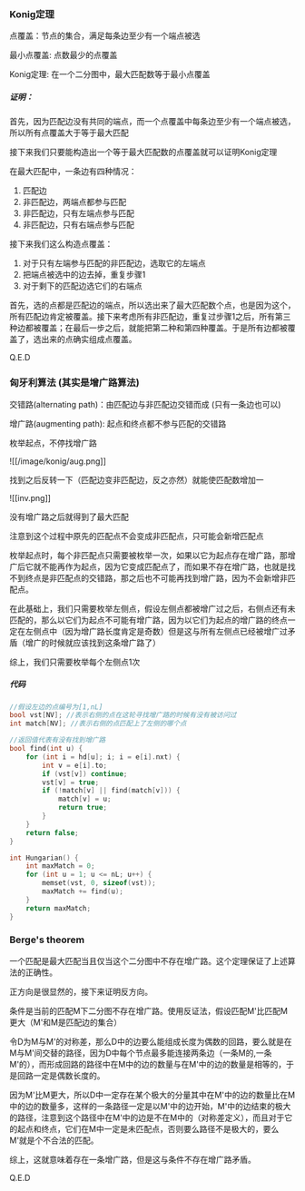 ### Konig定理

点覆盖：节点的集合，满足每条边至少有一个端点被选

最小点覆盖: 点数最少的点覆盖

Konig定理: 在一个二分图中，最大匹配数等于最小点覆盖

##### 证明：

首先，因为匹配边没有共同的端点，而一个点覆盖中每条边至少有一个端点被选，所以所有点覆盖大于等于最大匹配

接下来我们只要能构造出一个等于最大匹配数的点覆盖就可以证明Konig定理

在最大匹配中，一条边有四种情况：
1. 匹配边
2. 非匹配边，两端点都参与匹配
3. 非匹配边，只有左端点参与匹配
4. 非匹配边，只有右端点参与匹配

接下来我们这么构造点覆盖：
1. 对于只有左端参与匹配的非匹配边，选取它的左端点
2. 把端点被选中的边去掉，重复步骤1
3. 对于剩下的匹配边选它们的右端点

首先，选的点都是匹配边的端点，所以选出来了最大匹配数个点，也是因为这个，所有匹配边肯定被覆盖。接下来考虑所有非匹配边，重复过步骤1之后，所有第三种边都被覆盖；在最后一步之后，就能把第二种和第四种覆盖。于是所有边都被覆盖了，选出来的点确实组成点覆盖。

Q.E.D

### 匈牙利算法 (其实是增广路算法)

交错路(alternating path)：由匹配边与非匹配边交错而成 (只有一条边也可以)

增广路(augmenting path): 起点和终点都不参与匹配的交错路

枚举起点，不停找增广路

![[/image/konig/aug.png]]

找到之后反转一下（匹配边变非匹配边，反之亦然）就能使匹配数增加一

![[inv.png]]

没有增广路之后就得到了最大匹配

注意到这个过程中原先的匹配点不会变成非匹配点，只可能会新增匹配点

枚举起点时，每个非匹配点只需要被枚举一次，如果以它为起点存在增广路，那增广后它就不能再作为起点，因为它变成匹配点了，而如果不存在增广路，也就是找不到终点是非匹配点的交错路，那之后也不可能再找到增广路，因为不会新增非匹配点。

在此基础上，我们只需要枚举左侧点，假设左侧点都被增广过之后，右侧点还有未匹配的，那么以它们为起点不可能有增广路，因为以它们为起点的增广路的终点一定在左侧点中（因为增广路长度肯定是奇数）但是这与所有左侧点已经被增广过矛盾（增广的时候就应该找到这条增广路了）

综上，我们只需要枚举每个左侧点1次

##### 代码
```cpp
//假设左边的点编号为[1,nL]
bool vst[NV]; //表示右侧的点在这轮寻找增广路的时候有没有被访问过
int match[NV]; //表示右侧的点匹配上了左侧的哪个点

//返回值代表有没有找到增广路
bool find(int u) {
    for (int i = hd[u]; i; i = e[i].nxt) {
        int v = e[i].to;
        if (vst[v]) continue;
        vst[v] = true;
        if (!match[v] || find(match[v])) {
            match[v] = u;
            return true;
        }
    }
    return false;
}

int Hungarian() {
    int maxMatch = 0;
    for (int u = 1; u <= nL; u++) {
        memset(vst, 0, sizeof(vst));
        maxMatch += find(u);
    }
    return maxMatch;
}
```

### Berge's theorem

一个匹配是最大匹配当且仅当这个二分图中不存在增广路。这个定理保证了上述算法的正确性。

正方向是很显然的，接下来证明反方向。

条件是当前的匹配M下二分图不存在增广路。使用反证法，假设匹配M'比匹配M更大（M'和M是匹配边的集合）

令D为M与M'的对称差，那么D中的边要么能组成长度为偶数的回路，要么就是在M与M'间交替的路径，因为D中每个节点最多能连接两条边（一条M的,一条M'的），而形成回路的路径中在M中的边的数量与在M'中的边的数量是相等的，于是回路一定是偶数长度的。

因为M'比M更大，所以D中一定存在某个极大的分量其中在M'中的边的数量比在M中的边的数量多，这样的一条路径一定是以M'中的边开始，M'中的边结束的极大的路径，注意到这个路径中在M'中的边是不在M中的（对称差定义），而且对于它的起点和终点，它们在M中一定是未匹配点，否则要么路径不是极大的，要么M'就是个不合法的匹配。

综上，这就意味着存在一条增广路，但是这与条件不存在增广路矛盾。

Q.E.D
